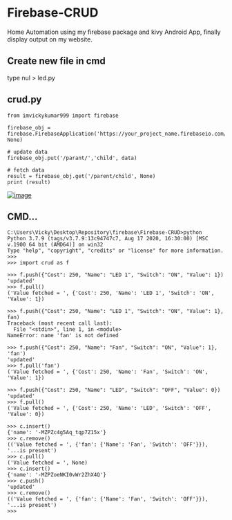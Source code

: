 # Firebase-CRUD
  Home Automation using my firebase package and kivy Android App, finally display output on my website.

## Create new file in cmd
  type nul > led.py

## crud.py

    from imvickykumar999 import firebase

    firebase_obj = firebase.FirebaseApplication('https://your_project_name.firebaseio.com/', None)

    # update data
    firebase_obj.put('/parant/','child', data)

    # fetch data
    result = firebase_obj.get('/parent/child', None)
    print (result)

[![image](https://user-images.githubusercontent.com/50515418/116424009-cd519480-a85e-11eb-943f-e566d49bad09.png)](https://github.com/imvickykumar999/Firebase-CRUD/blob/bdeb5b7a0b703b2f86719ee2da0d06505ee00ceb/main.py#L16)

## CMD...

    C:\Users\Vicky\Desktop\Repository\firebase\Firebase-CRUD>python
    Python 3.7.9 (tags/v3.7.9:13c94747c7, Aug 17 2020, 16:30:00) [MSC v.1900 64 bit (AMD64)] on win32
    Type "help", "copyright", "credits" or "license" for more information.
    >>>
    >>> import crud as f

    >>> f.push({"Cost": 250, "Name": "LED 1", "Switch": "ON", "Value": 1})
    'updated'
    >>> f.pull()
    ('Value fetched = ', {'Cost': 250, 'Name': 'LED 1', 'Switch': 'ON', 'Value': 1})

    >>> f.push({"Cost": 250, "Name": "LED 1", "Switch": "ON", "Value": 1}, fan)
    Traceback (most recent call last):
      File "<stdin>", line 1, in <module>
    NameError: name 'fan' is not defined

    >>> f.push({"Cost": 250, "Name": "Fan", "Switch": "ON", "Value": 1}, 'fan')
    'updated'
    >>> f.pull('fan')
    ('Value fetched = ', {'Cost': 250, 'Name': 'Fan', 'Switch': 'ON', 'Value': 1})

    >>> f.push({"Cost": 250, "Name": "LED", "Switch": "OFF", "Value": 0})
    'updated'
    >>> f.pull()
    ('Value fetched = ', {'Cost': 250, 'Name': 'LED', 'Switch': 'OFF', 'Value': 0})
    
    >>> c.insert()
    {'name': '-MZPZc4g5Aq_tqp7Z15x'}
    >>> c.remove()
    (('Value fetched = ', {'fan': {'Name': 'Fan', 'Switch': 'OFF'}}), '...is present')
    >>> c.pull()
    ('Value fetched = ', None)
    >>> c.insert()
    {'name': '-MZPZoeNKI0vWr2ZhX4Q'}
    >>> c.push()
    'updated'
    >>> c.remove()
    (('Value fetched = ', {'fan': {'Name': 'Fan', 'Switch': 'OFF'}}), '...is present')
    >>>
